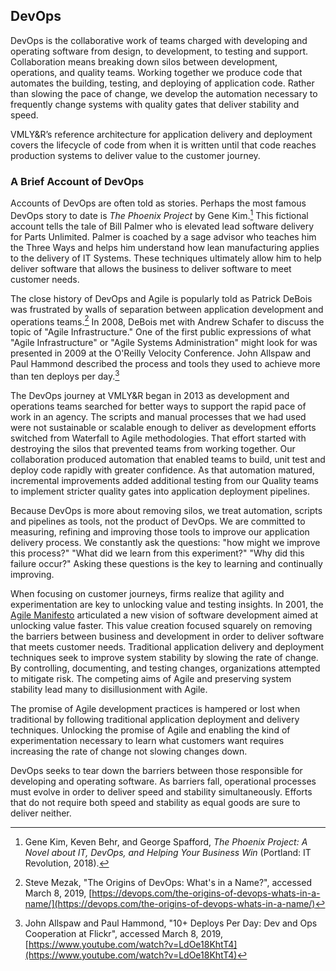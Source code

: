 ## DevOps

DevOps is the collaborative work of teams charged with developing and operating software from design, to development, to testing and support. 
Collaboration means breaking down silos between development, operations, and quality teams. 
Working together we produce code that automates the building, testing, and deploying of application code. 
Rather than slowing the pace of change, we develop the automation necessary to frequently change systems with quality gates that deliver stability and speed.

VMLY&R’s reference architecture for application delivery and deployment covers the lifecycle of code from when it is written until that code reaches production systems to deliver value to the customer journey.

### A Brief Account of DevOps

Accounts of DevOps are often told as stories.
Perhaps the most famous DevOps story to date is *The Phoenix Project* by Gene Kim.[^Phoenix]
This fictional account tells the tale of Bill Palmer who is elevated lead software delivery for Parts Unlimited.
Palmer is coached by a sage advisor who teaches him the Three Ways and helps him understand how lean manufacturing applies to the delivery of IT Systems.
These techniques ultimately allow him to help deliver software that allows the business to deliver software to meet customer needs.

The close history of DevOps and Agile is popularly told as Patrick DeBois was frustrated by walls of separation between application development and operations teams.[^OriginDevOps] 
In 2008, DeBois met with Andrew Schafer to discuss the topic of "Agile Infrastructure."
One of the first public expressions of what "Agile Infrastructure" or "Agile Systems Administration" might look for was presented in 2009 at the O'Reilly Velocity Conference.
John Allspaw and Paul Hammond described the process and tools they used to achieve more than ten deploys per day.[^TenPerDay] 

<!-- Brief Agile at VMLY&R -->
The DevOps journey at VMLY&R began in 2013 as development and operations teams searched for better ways to support the rapid pace of work in an agency.
The scripts and manual processes that we had used were not sustainable or scalable enough to deliver as development efforts switched from Waterfall to Agile methodologies.
That effort started with destroying the silos that prevented teams from working together.
Our collaboration produced automation that enabled teams to build, unit test and deploy code rapidly with greater confidence.
As that automation matured, incremental improvements added additional testing from our Quality teams to implement stricter quality gates into application deployment pipelines.

Because DevOps is more about removing silos, we treat automation, scripts and pipelines as tools, not the product of DevOps.
We are committed to measuring, refining and improving those tools to improve our application delivery process.
We constantly ask the questions: "how might we improve this process?"
"What did we learn from this experiment?"
"Why did this failure occur?"
Asking these questions is the key to learning and continually improving.


<!-- Agile and DevOps connection to journey driven devs -->
When focusing on customer journeys, firms realize that agility and experimentation are key to unlocking value and testing insights.
In 2001, the [Agile Manifesto](https://agilemanifesto.org/) articulated a new vision of software development aimed at unlocking value faster.
This value creation focused squarely on removing the barriers between business and development in order to deliver software that meets customer needs.
Traditional application delivery and deployment techniques seek to improve system stability by slowing the rate of change.
By controlling, documenting, and testing changes, organizations attempted to mitigate risk.
The competing aims of Agile and preserving system stability lead many to disillusionment with Agile.

The promise of Agile development practices is hampered or lost when traditional by following traditional application deployment and delivery techniques.
Unlocking the promise of Agile and enabling the kind of experimentation necessary to learn what customers want requires increasing the rate of change not slowing changes down.

DevOps seeks to tear down the barriers between those responsible for developing and operating software.
As barriers fall, operational processes must evolve in order to deliver speed and stability simultaneously.
Efforts that do not require both speed and stability as equal goods are sure to deliver neither.

[^Phoenix]: Gene Kim, Keven Behr, and George Spafford, *The Phoenix Project: A Novel about IT, DevOps, and Helping Your Business Win* (Portland: IT Revolution, 2018).
[^OriginDevOps]: Steve Mezak, "The Origins of DevOps: What's in a Name?", accessed March 8, 2019, [https://devops.com/the-origins-of-devops-whats-in-a-name/](https://devops.com/the-origins-of-devops-whats-in-a-name/)
[^TenPerDay]: John Allspaw and Paul Hammond, "10+ Deploys Per Day: Dev and Ops Cooperation at Flickr", accessed March 8, 2019, [https://www.youtube.com/watch?v=LdOe18KhtT4](https://www.youtube.com/watch?v=LdOe18KhtT4)